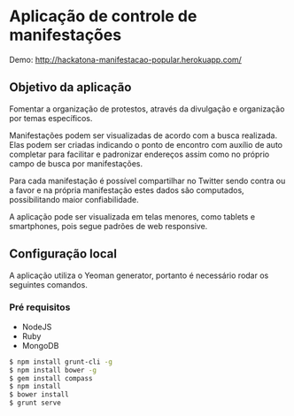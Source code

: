 Aplicação de controle de manifestações
==================

Demo: http://hackatona-manifestacao-popular.herokuapp.com/

## Objetivo da aplicação

Fomentar a organização de protestos, através da divulgação e organização por temas específicos.

Manifestações podem ser visualizadas de acordo com a busca realizada. Elas podem ser criadas indicando o ponto de encontro com auxílio de auto completar para facilitar e padronizar endereços assim como no próprio campo de busca por manifestações. 

Para cada manifestação é possível compartilhar no Twitter sendo contra ou a favor e na própria manifestação estes dados são computados, possibilitando maior confiabilidade.

A aplicação pode ser visualizada em telas menores, como tablets e smartphones, pois segue padrões de web responsive.

## Configuração local

A aplicação utiliza o Yeoman generator, portanto é necessário rodar os seguintes comandos.

### Pré requisitos
 * NodeJS
 * Ruby
 * MongoDB

```bash
$ npm install grunt-cli -g
$ npm install bower -g
$ gem install compass
$ npm install
$ bower install
$ grunt serve
```